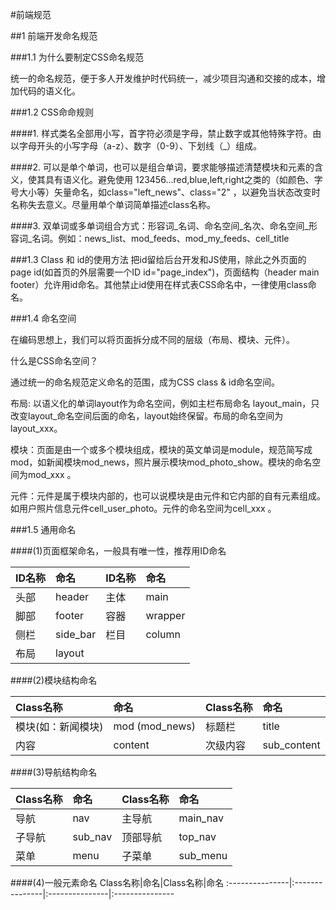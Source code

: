 #前端规范

##1 前端开发命名规范

###1.1 为什么要制定CSS命名规范

统一的命名规范，便于多人开发维护时代码统一，减少项目沟通和交接的成本，增加代码的语义化。

###1.2 CSS命命规则

####1. 样式类名全部用小写，首字符必须是字母，禁止数字或其他特殊字符。由以字母开头的小写字母（a-z）、数字（0-9）、下划线（_）组成。

####2. 可以是单个单词，也可以是组合单词，要求能够描述清楚模块和元素的含义，使其具有语义化。避免使用 123456…red,blue,left,right之类的（如颜色、字号大小等）矢量命名，如class="left_news"、class="2" ，以避免当状态改变时名称失去意义。尽量用单个单词简单描述class名称。

####3. 双单词或多单词组合方式：形容词_名词、命名空间_名次、命名空间_形容词_名词。例如：news_list、mod_feeds、mod_my_feeds、cell_title

###1.3 Class 和 id的使用方法
把id留给后台开发和JS使用，除此之外页面的page id(如首页的外层需要一个ID id="page_index")，页面结构（header main footer）允许用id命名。其他禁止id使用在样式表CSS命名中，一律使用class命名。

###1.4 命名空间

在编码思想上，我们可以将页面拆分成不同的层级（布局、模块、元件）。

什么是CSS命名空间？

通过统一的命名规范定义命名的范围，成为CSS  class & id命名空间。

布局: 以语义化的单词layout作为命名空间，例如主栏布局命名 layout_main，只改变layout_命名空间后面的命名，layout始终保留。布局的命名空间为layout_xxx。

模块：页面是由一个或多个模块组成，模块的英文单词是module，规范简写成mod，如新闻模块mod_news，照片展示模块mod_photo_show。模块的命名空间为mod_xxx 。

元件：元件是属于模块内部的，也可以说模块是由元件和它内部的自有元素组成。如用户照片信息元件cell_user_photo。元件的命名空间为cell_xxx 。


###1.5 通用命名

####(1)页面框架命名，一般具有唯一性，推荐用ID命名

ID名称|命名|ID名称	|命名
:---------------|:---------------|:---------------|:---------------
头部|header|主体|	main
脚部|footer|容器|wrapper
侧栏|side_bar|栏目|column
布局|layout|||

####(2)模块结构命名

Class名称|命名|Class名称|命名
:---------------|:---------------|:---------------|:---------------
模块(如：新闻模块)	|mod (mod_news)	|标题栏	|title
内容	|content	|次级内容	|sub_content


####(3)导航结构命名

Class名称|命名|Class名称|命名
:---------------|:---------------|:---------------|:---------------
导航	|nav	|主导航	|main_nav
子导航|	sub_nav	|顶部导航	|top_nav
菜单	|menu	|子菜单	|sub_menu

 
####(4)一般元素命名
Class名称|命名|Class名称|命名
:---------------|:---------------|:---------------|:---------------




